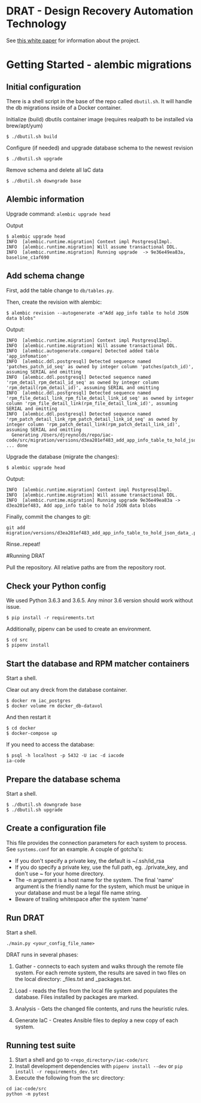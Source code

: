 # DRAT - Design Recovery Automation Technology

See [this white paper](https://resources.sei.cmu.edu/library/asset-view.cfm?assetID=539327) for information about the project.


# Getting Started - alembic migrations
## Initial configuration

There is a shell script in the base of the repo called `dbutil.sh`.  It will handle the db migrations inside of a Docker container.

Initialize (build) dbutils container image (requires realpath to be installed via brew/apt/yum)

```shell
$ ./dbutil.sh build
```

Configure (if needed) and upgrade database schema to the newest revision
```shell
$ ./dbutil.sh upgrade
```

Remove schema and delete all IaC data
```shell
$ ./dbutil.sh downgrade base
```

## Alembic information

Upgrade command: `alembic upgrade head`

Output
```shell
$ alembic upgrade head
INFO  [alembic.runtime.migration] Context impl PostgresqlImpl.
INFO  [alembic.runtime.migration] Will assume transactional DDL.
INFO  [alembic.runtime.migration] Running upgrade  -> 9e36e49ea83a, baseline_c1af690
```
## Add schema change

First, add the table change to `db/tables.py`.

Then, create the revision with alembic:

```shell
$ alembic revision --autogenerate -m"Add app_info table to hold JSON data blobs"
```
Output:
```
INFO  [alembic.runtime.migration] Context impl PostgresqlImpl.
INFO  [alembic.runtime.migration] Will assume transactional DDL.
INFO  [alembic.autogenerate.compare] Detected added table 'app_infomation'
INFO  [alembic.ddl.postgresql] Detected sequence named 'patches_patch_id_seq' as owned by integer column 'patches(patch_id)', assuming SERIAL and omitting
INFO  [alembic.ddl.postgresql] Detected sequence named 'rpm_detail_rpm_detail_id_seq' as owned by integer column 'rpm_detail(rpm_detail_id)', assuming SERIAL and omitting
INFO  [alembic.ddl.postgresql] Detected sequence named 'rpm_file_detail_link_rpm_file_detail_link_id_seq' as owned by integer column 'rpm_file_detail_link(rpm_file_detail_link_id)', assuming SERIAL and omitting
INFO  [alembic.ddl.postgresql] Detected sequence named 'rpm_patch_detail_link_rpm_patch_detail_link_id_seq' as owned by integer column 'rpm_patch_detail_link(rpm_patch_detail_link_id)', assuming SERIAL and omitting
  Generating /Users/djreynolds/repo/iac-code/src/migration/versions/d3ea201ef483_add_app_info_table_to_hold_json_data_.py ... done
```

Upgrade the database (migrate the changes):

```shell
$ alembic upgrade head
```
Output:
```
INFO  [alembic.runtime.migration] Context impl PostgresqlImpl.
INFO  [alembic.runtime.migration] Will assume transactional DDL.
INFO  [alembic.runtime.migration] Running upgrade 9e36e49ea83a -> d3ea201ef483, Add app_info table to hold JSON data blobs
```

Finally, commit the changes to git:
```
git add migration/versions/d3ea201ef483_add_app_info_table_to_hold_json_data_.py
```

Rinse..repeat!

#Running DRAT

Pull the repository. All relative paths are from the repository root.
## Check your Python config
We used Python 3.6.3 and 3.6.5.  Any minor 3.6 version should work without issue.

```shell
$ pip install -r requirements.txt
```

Additionally, pipenv can be used to create an environment.
```shell
$ cd src
$ pipenv install
```

## Start the database and RPM matcher containers
Start a shell.

Clear out any dreck from the database container.

```shell
$ docker rm iac_postgres
$ docker volume rm docker_db-datavol
```

And then restart it

```shell
$ cd docker
$ docker-compose up
```

If you need to access the database:

```shell
$ psql -h localhost -p 5432 -U iac -d iacode
ia-code
```

## Prepare the database schema
Start a shell.

```shell
$ ./dbutil.sh downgrade base
$ ./dbutil.sh upgrade
```

## Create a configuration file
This file provides the connection parameters for each system to process. See `systems.conf` for an example. A couple of gotcha's:

* If you don't specify a private key, the default is ~/.ssh/id_rsa
* If you do specify a private key, use the full path, eg. ./private_key, and don't use ~ for your home directory.
* The -n argument is a host name for the system. The final 'name' argument is the friendly name for the system, which must be unique in your database and must be a legal file name string.
* Beware of trailing whitespace after the system 'name'

## Run DRAT
Start a shell.

```shell
./main.py <your_config_file_name>
```

DRAT runs in several phases:

1. Gather - connects to each system and walks through the remote file system. For each remote system, the results are saved in two files on the local directory: <system>_files.txt and <system>_packages.txt.

1. Load - reads the files from the local file system and populates the database. Files installed by packages are marked.

1. Analysis - Gets the changed file contents, and runs the heuristic rules.

1. Generate IaC - Creates Ansible files to deploy a new copy of each system.

## Running test suite
1. Start a shell and go to `<repo_directory>/iac-code/src`
2. Install development dependencies with `pipenv install --dev` or `pip install -r requirements_dev.txt`
3. Execute the following from the src directory:

```shell
cd iac-code/src
python -m pytest
```
